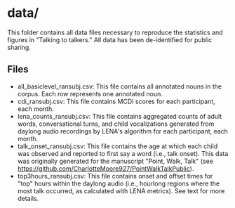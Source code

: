 # data/

This folder contains all data files necessary to reproduce the statistics and figures in "Talking to talkers." All data has been de-identified for public sharing.

## Files
- all_basiclevel_ransubj.csv: This file contains all annotated nouns in the corpus. Each row represents one annotated noun.
- cdi_ransubj.csv: This file contains MCDI scores for each participant, each month.
- lena_counts_ransubj.csv: This file contains aggregated counts of adult words, conversational turns, and child vocalizations generated from daylong audio recordings by LENA's algorithm for each participant, each month.
- talk_onset_ransubj.csv: This file contains the age at which each child was observed and reported to first say a word (i.e., talk onset). This data was originally generated for the manuscript "Point, Walk, Talk" (see https://github.com/CharlotteMoore927/PointWalkTalkPublic).
- top3hours_ransubj.csv: This file contains onset and offset times for "top" hours within the daylong audio (i.e., hourlong regions where the most talk occurred, as calculated with LENA metrics). See text for more details.
